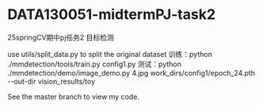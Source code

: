 # DATA130051-midtermPJ-task2
25springCV期中pj任务2 目标检测

use utils/split_data.py to split the original dataset
训练：python ./mmdetection/tools/train.py config1.py
测试：python ./mmdetection/demo/image_demo.py 4.jpg work_dirs/config1/epoch_24.pth --out-dir vision_results/toy

See the master branch to view my code.
